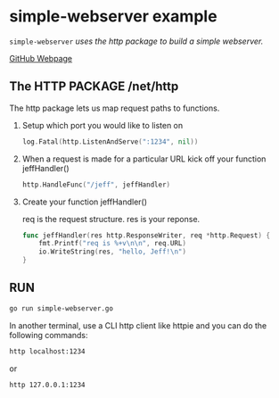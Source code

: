 # simple-webserver example

`simple-webserver` _uses the http package to build a simple webserver._

[GitHub Webpage](https://jeffdecola.github.io/my-go-examples/)

## The HTTP PACKAGE /net/http

The http package lets us map request paths to functions.

1. Setup which port you would like to listen on

    ```go
    log.Fatal(http.ListenAndServe(":1234", nil))
    ```

1. When a request is made for a particular URL kick off your function jeffHandler()

    ```go
    http.HandleFunc("/jeff", jeffHandler)
    ```

1. Create your function jeffHandler()

    req is the request structure. res is your reponse.

    ```go
    func jeffHandler(res http.ResponseWriter, req *http.Request) {
        fmt.Printf("req is %+v\n\n", req.URL)
        io.WriteString(res, "hello, Jeff!\n")
    }
    ```

## RUN

```bash
go run simple-webserver.go
```

In another terminal, use a CLI http client like httpie and you can do the
following commands:

```bash
http localhost:1234
```

or

```bash
http 127.0.0.1:1234
```
